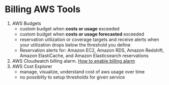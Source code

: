 # Billing AWS Tools

1. AWS Budgets
   * custom budget when __costs or usage__ exceeded 
   * custom budget when __costs or usage forecasted__ exceeded
   * reservation utilization or coverage targets and receive alerts when your utilization drops below the threshold you define
   * Reservation alerts for: Amazon EC2, Amazon RDS, Amazon Redshift, Amazon ElastiCache, and Amazon Elasticsearch reservations
1. AWS Cloudwatch billing alarm. [How to enable billing alarm](https://github.com/szymonlyszkowski/aws-sysops-associate-notes/blob/master/cloudwatch.md#billing-alarms)
1. AWS Cost Explorer
   * manage, visualize, understand cost of aws usage over time
   * no possiblity to setup thresholds for given service 
